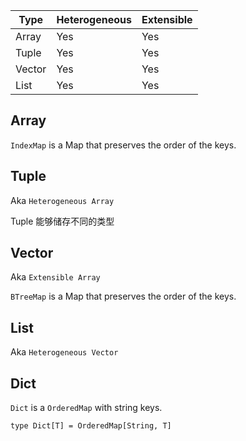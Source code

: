 


| Type   | Heterogeneous | Extensible |
|--------|---------------|------------|
| Array   | Yes           | Yes        |
| Tuple   | Yes           | Yes        |
| Vector  | Yes           | Yes        |
| List | Yes           | Yes        |

## Array

`IndexMap` is a Map that preserves the order of the keys.

## Tuple

Aka `Heterogeneous Array`

Tuple 能够储存不同的类型


## Vector

Aka `Extensible Array`

`BTreeMap` is a Map that preserves the order of the keys.

## List

Aka `Heterogeneous Vector`


## Dict

`Dict` is a `OrderedMap` with string keys.

```vk
type Dict[T] = OrderedMap[String, T]
```
